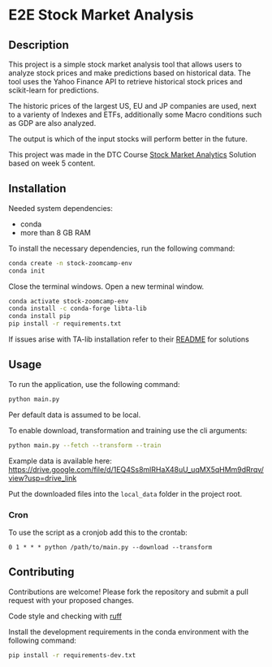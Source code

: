 # E2E Stock Market Analysis

## Description

This project is a simple stock market analysis tool that allows users to analyze stock prices and make predictions based on historical data. The tool uses the Yahoo Finance API to retrieve historical stock prices and scikit-learn for predictions.

The historic prices of the largest US, EU and JP companies are used, next to a varienty of Indexes and ETFs, additionally some Macro conditions such as GDP are also analyzed.

The output is which of the input stocks will perform better in the future.

This project was made in the DTC Course [Stock Market Analytics](https://github.com/DataTalksClub/stock-markets-analytics-zoomcamp)
Solution based on week 5 content. 

## Installation

Needed system dependencies:
- conda
- more than 8 GB RAM

To install the necessary dependencies, run the following command:

```bash
conda create -n stock-zoomcamp-env
conda init
```

Close the terminal windows. Open a new terminal window.

```bash
conda activate stock-zoomcamp-env
conda install -c conda-forge libta-lib
conda install pip
pip install -r requirements.txt
```

If issues arise with TA-lib installation refer to their [README](https://pypi.org/project/TA-Lib/) for solutions

## Usage
To run the application, use the following command:

```bash
python main.py
```

Per default data is assumed to be local.

To enable download, transformation and training use the cli arguments:
```bash
python main.py --fetch --transform --train
```

Example data is available here: https://drive.google.com/file/d/1EQ4Ss8mlRHaX48uU_uqMX5qHMm9dRrqv/view?usp=drive_link

Put the downloaded files into the `local_data` folder in the project root.

### Cron

To use the script as a cronjob add this to the crontab:
```
0 1 * * * python /path/to/main.py --download --transform
```

## Contributing
Contributions are welcome! Please fork the repository and submit a pull request with your proposed changes.

Code style and checking with [ruff](https://docs.astral.sh/ruff/)

Install the development requirements in the conda environment with the following command:
```bash
pip install -r requirements-dev.txt
```



